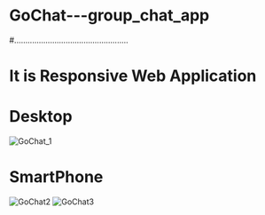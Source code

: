 # GoChat---group_chat_app
#...................................................

# It is Responsive Web Application

# Desktop
![GoChat_1](https://github.com/TanujIIITD/GoChat---group_chat_app/assets/88965864/2c3321e0-a503-47c9-a786-197bc728c349)

# SmartPhone
![GoChat2](https://github.com/TanujIIITD/GoChat---group_chat_app/assets/88965864/f35dfeef-6eca-4ec7-98e5-c59789b6ec9e) 
![GoChat3](https://github.com/TanujIIITD/GoChat---group_chat_app/assets/88965864/dd1965a9-692c-4ad4-9605-adf1421101df)
